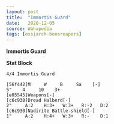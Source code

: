 ```yaml
---
layout: post
title:  "Immortis Guard"
date:   2020-12-05
source: Wahapedia
tags: [ossiarch-bonereapers]
---
```


**Immortis Guard**

**Stat Block**
```
4/4 Immortis Guard
```

```
[56f442]M     W     B     Sa    [-]
5"    4     10    3+    
[e85545]Weapons[-]
[c6c930]Dread Halberd[-]
2"     A:2    H:3+   W:3+   R:-2   D:2   
[c6c930]Nadirite Battle-shield[-]
1"     A:2    H:4+   W:3+   R:-    D:1   
```


